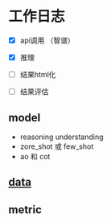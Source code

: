 # 工作日志


- [x] api调用 （智谱）
- [x] 推理 
- [ ] 结果html化
- [ ] 结果评估



##  model
- reasoning understanding
- zore_shot 或 few_shot
- ao 和 cot

## [data](data)




## metric

